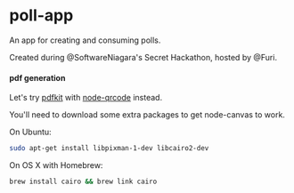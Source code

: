 poll-app
========

An app for creating and consuming polls.

Created during @SoftwareNiagara's Secret Hackathon, hosted by @Furi.

#### pdf generation

Let's try [pdfkit](http://pdfkit.org) with
[node-qrcode](https://github.com/soldair/node-qrcode) instead.

You'll need to download some extra packages to get node-canvas to work.

On Ubuntu:

``` bash
sudo apt-get install libpixman-1-dev libcairo2-dev
```

On OS X with Homebrew:

``` bash
brew install cairo && brew link cairo
```
